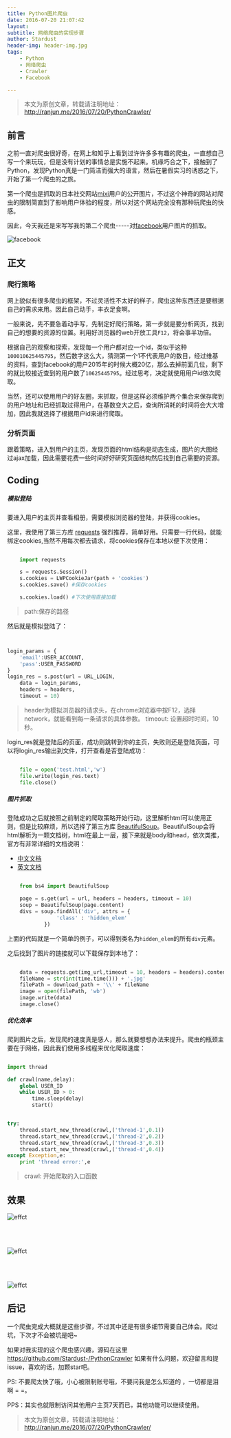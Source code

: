 ```yaml
---
title: Python图片爬虫
date: 2016-07-20 21:07:42
layout:
subtitle: 网络爬虫的实现步骤 
author: Stardust
header-img: header-img.jpg  
tags: 
	- Python
	- 网络爬虫
	- Crawler 
	- Facebook 

---
```


> 本文为原创文章，转载请注明地址： http://ranjun.me/2016/07/20/PythonCrawler/

## 前言

之前一直对爬虫很好奇，在网上和知乎上看到过许许多多有趣的爬虫，一直想自己写一个来玩玩，但是没有计划的事情总是实施不起来。机缘巧合之下，接触到了Python，发现Python真是一门简洁而强大的语言，然后在暑假实习的诱惑之下，开始了第一个爬虫的之旅。

第一个爬虫是抓取的日本社交网站[mixi](https://mixi.jp/)用户的公开图片，不过这个神奇的网站对爬虫的限制简直到了影响用户体验的程度，所以对这个网站完全没有那种玩爬虫的快感。

因此，今天我还是来写写我的第二个爬虫-----对[facebook](https://facebook.com)用户图片的抓取。

![facebook](facebook.jpg)


## 正文

### 爬行策略

网上貌似有很多爬虫的框架，不过灵活性不太好的样子，爬虫这种东西还是要根据自己的需求来用。因此自己动手，丰衣足食啊。

一般来说，先不要急着动手写，先制定好爬行策略，第一步就是要分析网页，找到自己的想要的资源的位置。利用好浏览器的web开放工具`F12`，将会事半功倍。

根据自己的观察和探索，发现每一个用户都对应一个id，类似于这种`100010625445795`，然后数字这么大，猜测第一个1不代表用户的数目，经过维基的资料，查到facebook的用户2015年的时候大概20亿，那么去掉前面几位，剩下的就比较接近查到的用户数了`10625445795`。经过思考，决定就使用用户id依次爬取。

当然，还可以使用用户的好友圈，来抓取，但是这样必须维护两个集合来保存爬到的用户地址和已经抓取过得用户，在基数变大之后，查询所消耗的时间将会大大增加，因此我就选择了根据用户id来进行爬取。

### 分析页面

跟着策略，进入到用户的主页，发现页面的html结构是动态生成，图片的大图经过ajax加载，因此需要花费一些时间好好研究页面结构然后找到自己需要的资源。

## Coding

##### 模拟登陆

要进入用户的主页并查看相册，需要模拟浏览器的登陆，并获得cookies。

这里，我使用了第三方库 [requests](http://docs.python-requests.org/en/master/) 强烈推荐，简单好用。只需要一行代码，就能绑定cookies,当然不用每次都去请求，将cookies保存在本地以便下次使用：
```python

	import requests

	s = requests.Session()
	s.cookies = LWPCookieJar(path + 'cookies')
	s.cookies.save() #保存cookies

	s.cookies.load() #下次使用直接加载
```

 > path:保存的路径

然后就是模拟登陆了：

```python


login_params = {
    'email':USER_ACCOUNT,
    'pass':USER_PASSWORD
}
login_res = s.post(url = URL_LOGIN,	
    data = login_params, 
    headers = headers,	
    timeout = 10)
```

 > header为模拟浏览器的请求头，在chrome浏览器中按F12，选择network，就能看到每一条请求的具体参数。
 > timeout: 设置超时时间，10秒。

login_res就是登陆后的页面，成功则跳转到你的主页，失败则还是登陆页面，可以将login_res输出到文件，打开查看是否登陆成功：

```python

	file = open('test.html','w')
	file.write(login_res.text)
	file.close()
```

##### 图片抓取

登陆成功之后就按照之前制定的爬取策略开始行动，这里解析html可以使用正则，但是比较麻烦，所以选择了第三方库 [BeautifulSoup](https://www.crummy.com/software/BeautifulSoup/bs4/doc/index.zh.html)。BeautifulSoup会将html解析为一颗文档树，html在最上一层，接下来就是body和head，依次类推，官方有非常详细的文档说明：

 * [中文文档](https://www.crummy.com/software/BeautifulSoup/bs4/doc/index.zh.html)
 * [英文文档](https://www.crummy.com/software/BeautifulSoup/bs4/doc/)


```python
	
	from bs4 import BeautifulSoup

	page = s.get(url = url, headers = headers, timeout = 10)	
	soup = BeautifulSoup(page.content)
	divs = soup.findAll('div', attrs = {
				'class' : 'hidden_elem'
			})
```

上面的代码就是一个简单的例子，可以得到类名为`hidden_elem`的所有`div`元素。

之后找到了图片的链接就可以下载保存到本地了：

```python

	data = requests.get(img_url,timeout = 10, headers = headers).content
	fileName = str(int(time.time())) + '.jpg'
	filePath = download_path + '\\' + fileName
	image = open(filePath, 'wb')
	image.write(data)
	image.close()
```

##### 优化效率

爬到图片之后，发现爬的速度真是感人，那么就要想想办法来提升。爬虫的瓶颈主要在于网络，因此我们使用多线程来优化爬取速度：

```python

import thread

def crawl(name,delay):
    global USER_ID
    while USER_ID > 0:		
        time.sleep(delay)
        start()


try:
    thread.start_new_thread(crawl,('thread-1',0.1))
    thread.start_new_thread(crawl,('thread-2',0.2))
    thread.start_new_thread(crawl,('thread-3',0.3))
    thread.start_new_thread(crawl,('thread-4',0.4))
except Exception,e:
    print 'thread error:',e
```

 > crawl: 开始爬取的入口函数


## 效果

![effct](effect1.png)

</br></br>

![effct](effect2.png)

</br></br>

![effct](effect3.png)

## 后记

一个爬虫完成大概就是这些步骤，不过其中还是有很多细节需要自己体会。爬过坑，下次才不会被坑是吧~

如果对我实现的这个爬虫感兴趣，源码在这里 https://github.com/Stardust-/PythonCrawler 如果有什么问题，欢迎留言和提issue，喜欢的话，加颗star吧。

PS: 不要爬太快了哦，小心被限制账号哦，不要问我是怎么知道的 ，一切都是泪啊 = =。

PPS：其实也就限制访问其他用户主页7天而已，其他功能可以继续使用。

> 本文为原创文章，转载请注明地址： http://ranjun.me/2016/07/20/PythonCrawler/